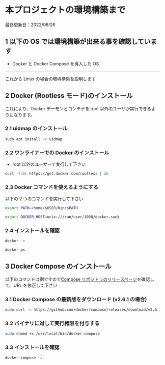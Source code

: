 # 本プロジェクトの環境構築まで

最終更新日：2022/06/26

## 1 以下の OS では環境構築が出来る事を確認しています

-   Docker と Docker Compose を導入した OS

---

これから Linux の場合の環境構築を説明します

## 2 Docker (Rootless モード)のインストール

これにより、Docker デーモンとコンテナを root 以外のユーザが実行できるようになります。

### 2.1 uidmap のインストール

```bash
sudo apt install -y uidmap
```

### 2.2 ワンライナーでの Docker のインストール

-   root 以外のユーザーで実行して下さい

```bash
curl -fsSL https://get.docker.com/rootless | sh
```

### 2.3 Docker コマンドを使えるようにする

以下の 2 つのコマンドを実行して下さい

```bash
export PATH=/home/$USER/bin:$PATH

export DOCKER_HOST=unix:///run/user/1000/docker.sock
```

### 2.4 インストールを確認

```bash
docker -v

docker ps
```

## 3 Docker Compose のインストール

以下のコマンドは例ですので[Compose リポジトリのリリースページ](https://github.com/docker/compose/releases)を確認して、URL を修正して下さい

### 3.1 Docker Compose の最新版をダウンロード (v2.6.1 の場合)

```bash
sudo curl -L https://github.com/docker/compose/releases/download/v2.6.1/docker-compose-`uname -s`-`uname -m` -o /usr/local/bin/docker-compose
```

### 3.2 バイナリに対して実行権限を付与する

```bash
sudo chmod +x /usr/local/bin/docker-compose
```

### 3.3 インストールを確認

```bash
docker-compose -v
```
